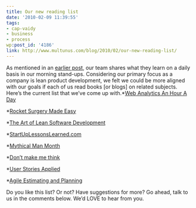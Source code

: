 ```yaml
---
title: Our new reading list
date: '2010-02-09 11:39:55'
tags:
- cap-vaidy
- business
- process
wp:post_id: '4186'
link: http://www.multunus.com/blog/2010/02/our-new-reading-list/
---
```


As mentioned in an 
[earlier post](http://www.multunus.com/2010/01/our-pragmatic-processes/), our team shares what they learn on a daily basis in our morning stand-ups. Considering our primary focus as a company is lean product development, we felt we could be more aligned with our goals if each of us read books [or blogs] on related subjects. Here’s the current list that we’ve come up with.*[Web Analytics An Hour A Day](http://www.amazon.com/Web-Analytics-Hour-Avinash-Kaushik/dp/0470130652)

    
*[Rocket Surgery Made Easy](http://www.amazon.com/Rocket-Surgery-Made-Easy-Yourself/dp/0321657292)

    
*[The Art of Lean Software Development](http://www.amazon.com/Art-Lean-Software-Development-Incremental/dp/0596517319)

    
*[StartUpLessonsLearned.com](http://startuplessonslearned.com/)

    
*[Mythical Man Month](http://www.amazon.com/Mythical-Man-Month-Software-Engineering-Anniversary/dp/0201835959)

    
*[Don’t make me think](http://www.amazon.com/Think-Common-Sense-Approach-Usability/dp/0789723107)

    
*[User Stories Applied](http://www.amazon.com/User-Stories-Applied-Software-Development/dp/0321205685)

    
*[Agile Estimating and Planning](http://www.amazon.com/Agile-Estimating-Planning-Mike-Cohn/dp/0131479415)

Do you like this list? Or not? Have suggestions for more? Go ahead, talk to us in the comments below. We’d LOVE to hear from you.
